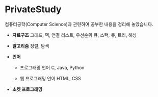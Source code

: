 # PrivateStudy

컴퓨터공학(Computer Science)과 관련하여 공부한 내용을 정리해 놓았습니다.

* **자료구조**
  그래프, 덱, 연결 리스트, 우선순위 큐, 스택, 큐, 트리, 해싱

* **알고리즘**
  정렬, 탐색
  
* **언어**
  * 프로그래밍 언어
    C, Java, Python

  * 웹 프로그래밍 언어
    HTML, CSS

* **소켓 프로그래밍**